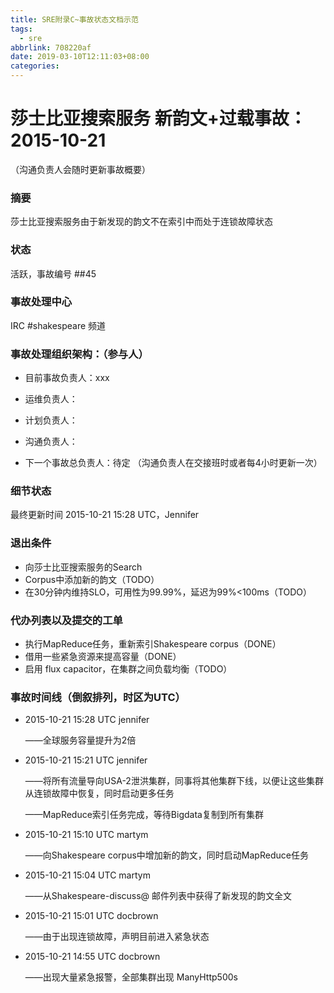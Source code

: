 ```yaml
---
title: SRE附录C~事故状态文档示范
tags:
  - sre
abbrlink: 708220af
date: 2019-03-10T12:11:03+08:00
categories:
---
```

# 莎士比亚搜索服务 新韵文+过载事故：2015-10-21
（沟通负责人会随时更新事故概要）

### 摘要
莎士比亚搜索服务由于新发现的韵文不在索引中而处于连锁故障状态

### 状态
活跃，事故编号 ##45

### 事故处理中心
IRC #shakespeare 频道

### 事故处理组织架构：（参与人）
+ 目前事故负责人：xxx
+ 运维负责人：
+ 计划负责人：
+ 沟通负责人：

+ 下一个事故总负责人：待定
（沟通负责人在交接班时或者每4小时更新一次）

### 细节状态
最终更新时间 2015-10-21 15:28 UTC，Jennifer

### 退出条件
+ 向莎士比亚搜索服务的Search 
+ Corpus中添加新的韵文（TODO）
+ 在30分钟内维持SLO，可用性为99.99%，延迟为99%<100ms（TODO）

### 代办列表以及提交的工单
+ 执行MapReduce任务，重新索引Shakespeare corpus（DONE）
+ 借用一些紧急资源来提高容量（DONE）
+ 启用 flux capacitor，在集群之间负载均衡（TODO）

### 事故时间线（倒叙排列，时区为UTC）
+ 2015-10-21 15:28 UTC jennifer

  ——全球服务容量提升为2倍

+ 2015-10-21 15:21 UTC jennifer

  ——将所有流量导向USA-2泄洪集群，同事将其他集群下线，以便让这些集群从连锁故障中恢复，同时启动更多任务

  ——MapReduce索引任务完成，等待Bigdata复制到所有集群

+ 2015-10-21 15:10 UTC martym

  ——向Shakespeare corpus中增加新的韵文，同时启动MapReduce任务

+ 2015-10-21 15:04 UTC martym

  ——从Shakespeare-discuss@ 邮件列表中获得了新发现的韵文全文

+ 2015-10-21 15:01 UTC docbrown
  
  ——由于出现连锁故障，声明目前进入紧急状态

+ 2015-10-21 14:55 UTC docbrown
  
  ——出现大量紧急报警，全部集群出现 ManyHttp500s

